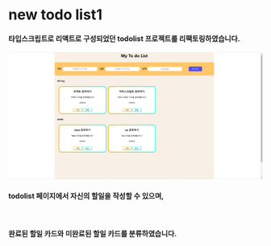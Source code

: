 <h1>new todo list1</h1>

<h4>타입스크립트로 리액트로 구성되었던 todolist 프로젝트를 리팩토링하였습니다.</h4>

![Alt text](image.png)


<h4>todolist 페이지에서 자신의 할일을 작성할 수 있으며,</h4><br>
<h4>완료된 할일 카드와 미완료된 할일 카드를 분류하였습니다.</h4>
